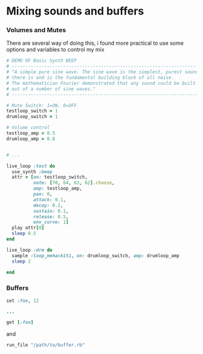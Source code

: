 # Mixing sounds and buffers

### Volumes and Mutes

There are several way of doing this, i found more practical to use some options and variables to control my mix

```ruby
# DEMO OF Basic Synth BEEP
# -----------------------------------------------------------------------
# "A simple pure sine wave. The sine wave is the simplest, purest sound
# there is and is the fundamental building block of all noise.
# The mathematician Fourier demonstrated that any sound could be built
# out of a number of sine waves."
# -----------------------------------------------------------------------

# Mute Switch: 1=ON, 0=OFF
testloop_switch = 1
drumloop_switch = 1

# Volume control
testloop_amp = 0.5
drumloop_amp = 0.8


# ...

live_loop :test do
  use_synth :beep
  attr = [on: testloop_switch,
          note: [70, 64, 63, 62].choose,
          amp: testloop_amp,
          pan: 0,
          attack: 0.1,
          decay: 0.2,
          sustain: 0.1,
          release: 0.5,
          env_curve: 1]
  play attr[0]
  sleep 0.5
end

live_loop :drm do
  sample :loop_mehackit1, on: drumloop_switch, amp: drumloop_amp
  sleep 2
  
end
```


### Buffers

```ruby
set :foo, 12

...

get [:foo]
```


and
```ruby
run_file "/path/to/buffer.rb"
```
